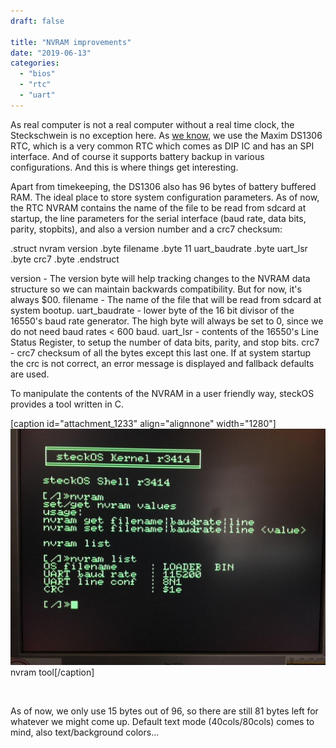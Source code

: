 ```yaml
---
draft: false

title: "NVRAM improvements"
date: "2019-06-13"
categories: 
  - "bios"
  - "rtc"
  - "uart"
---
```


As real computer is not a real computer without a real time clock, the Steckschwein is no exception here. As [we know](http://steckschwein.de/hardware/via-65c22-as-spi-master/spi-devices/), we use the Maxim DS1306 RTC, which is a very common RTC which comes as DIP IC and has an SPI interface. And of course it supports battery backup in various configurations. And this is where things get interesting.

Apart from timekeeping, the DS1306 also has 96 bytes of battery buffered RAM. The ideal place to store system configuration parameters. As of now, the RTC NVRAM contains the name of the file to be read from sdcard at startup, the line parameters for the serial interface (baud rate, data bits, parity, stopbits), and also a version number and a crc7 checksum:

.struct nvram
    version       .byte
    filename      .byte 11
    uart\_baudrate .byte
    uart\_lsr      .byte
    crc7          .byte
.endstruct

version - The version byte will help tracking changes to the NVRAM data structure so we can maintain backwards compatibility. But for now, it's always $00. filename - The name of the file that will be read from sdcard at system bootup. uart\_baudrate - lower byte of the 16 bit divisor of the 16550's baud rate generator. The high byte will always be set to 0, since we do not need baud rates < 600 baud. uart\_lsr - contents of the 16550's Line Status Register, to setup the number of data bits, parity, and stop bits. crc7 - crc7 checksum of all the bytes except this last one. If at system startup the crc is not correct, an error message is displayed and fallback defaults are used.

To manipulate the contents of the NVRAM in a user friendly way, steckOS provides a tool written in C.

\[caption id="attachment\_1233" align="alignnone" width="1280"\]![nvram](images/nvram-1.jpg) nvram tool\[/caption\]

 

As of now, we only use 15 bytes out of 96, so there are still 81 bytes left for whatever we might come up. Default text mode (40cols/80cols) comes to mind, also text/background colors...
